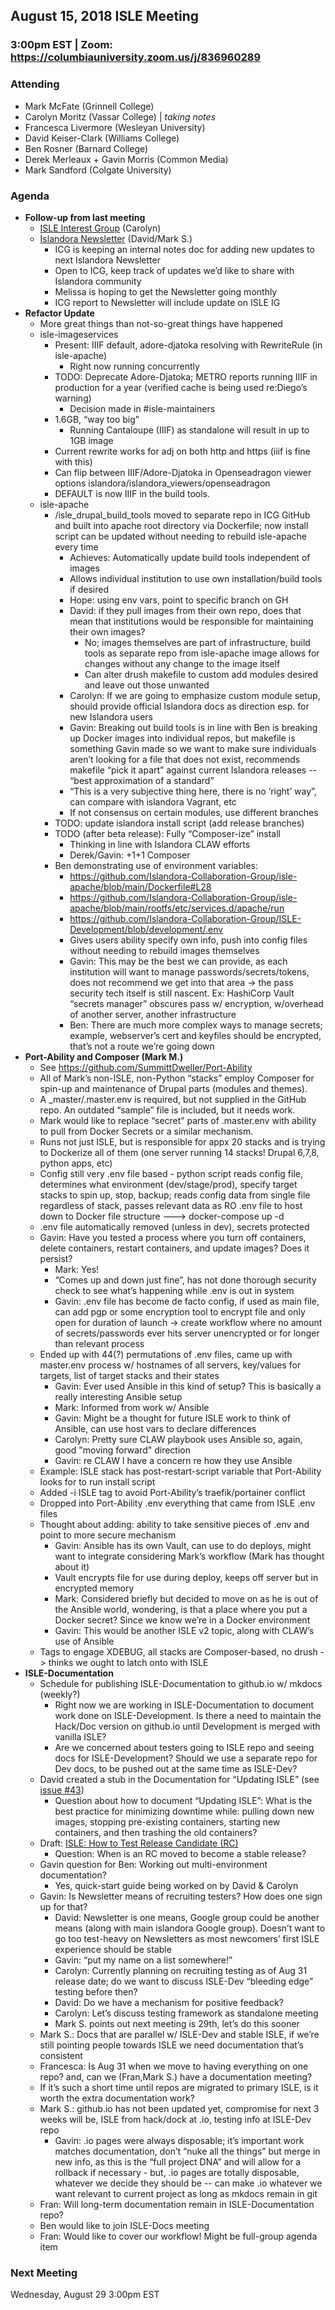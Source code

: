 ## August 15, 2018 ISLE Meeting

### 3:00pm EST | Zoom: https://columbiauniversity.zoom.us/j/836960289

### Attending
* Mark McFate (Grinnell College) 
* Carolyn Moritz (Vassar College) | _taking notes_
* Francesca Livermore (Wesleyan University)
* David Keiser-Clark (Williams College) 
* Ben Rosner (Barnard College)
* Derek Merleaux + Gavin Morris (Common Media)
* Mark Sandford (Colgate University) 

### Agenda

* **Follow-up from last meeting**
    * [ISLE Interest Group](https://github.com/islandora-interest-groups/Islandora-ISLE-Interest-Group) (Carolyn)
    * [Islandora Newsletter](https://mailchi.mp/eaf9b3ec3c51/islandora-newsletter-august-1794877?e=35c962d554) (David/Mark S.)
        * ICG is keeping an internal notes doc for adding new updates to next Islandora Newsletter
        * Open to ICG, keep track of updates we’d like to share with Islandora community
        * Melissa is hoping to get the Newsletter going monthly
        * ICG report to Newsletter will include update on ISLE IG
* **Refactor Update**
    * More great things than not-so-great things have happened
    * isle-imageservices
        * Present: IIIF default, adore-djatoka resolving with RewriteRule (in isle-apache)
            * Right now running concurrently
        * TODO:  Deprecate Adore-Djatoka; METRO reports running IIIF in production for a year (verified cache is being used re:Diego’s warning)
            * Decision made in #isle-maintainers
        * 1.6GB, “way too big”
            * Running Cantaloupe (IIIF) as standalone will result in up to 1GB image
        * Current rewrite works for adj on both http and https (iiif is fine with this)
        * Can flip between IIIF/Adore-Djatoka in Openseadragon viewer options islandora/islandora_viewers/openseadragon
        * DEFAULT is now IIIF in the build tools.
    * isle-apache
        * /isle_drupal_build_tools moved to separate repo in ICG GitHub and built into apache root directory via Dockerfile; now install script can be updated without needing to rebuild isle-apache every time
            * Achieves: Automatically update build tools independent of images
            * Allows individual institution to use own installation/build tools if desired
            * Hope: using env vars, point to specific branch on GH
            * David: if they pull images from their own repo, does that mean that institutions would be responsible for maintaining their own images?
                * No; images themselves are part of infrastructure, build tools as separate repo from isle-apache image allows for changes without any change to the image itself
                * Can alter drush makefile to custom add modules desired and leave out those unwanted 
            * Carolyn: If we are going to emphasize custom module setup, should provide official Islandora docs as direction esp. for new Islandora users
            * Gavin: Breaking out build tools is in line with Ben is breaking up Docker images into individual repos, but makefile is something Gavin made so we want to make sure individuals aren’t looking for a file that does not exist, recommends makefile “pick it apart” against current Islandora releases -- “best approximation of a standard”
            * “This is a very subjective thing here, there is no ‘right’ way”, can compare with islandora Vagrant, etc
            * If not consensus on certain modules, use different branches
        * TODO: update islandora install script (add release branches)
        * TODO (after beta release): Fully “Composer-ize” install
            * Thinking in line with Islandora CLAW efforts
            * Derek/Gavin: +1+1 Composer
        * Ben demonstrating use of environment variables:
            * https://github.com/Islandora-Collaboration-Group/isle-apache/blob/main/Dockerfile#L28
            * https://github.com/Islandora-Collaboration-Group/isle-apache/blob/main/rootfs/etc/services.d/apache/run 
            * https://github.com/Islandora-Collaboration-Group/ISLE-Development/blob/development/.env
            * Gives users ability specify own info, push into config files without needing to rebuild images themselves
            * Gavin: This may be the best we can provide, as each institution will want to manage passwords/secrets/tokens, does not recommend we get into that area -> the pass security tech itself is still nascent. Ex: HashiCorp Vault “secrets manager” obscures pass w/ encryption, w/overhead of another server, another infrastructure
            * Ben: There are much more complex ways to manage secrets; example, webserver’s cert and keyfiles should be encrypted, that’s not a route we’re going down
* **Port-Ability and Composer (Mark M.)**
    * See https://github.com/SummittDweller/Port-Ability
    * All of Mark’s non-ISLE, non-Python “stacks” employ Composer for spin-up and maintenance of Drupal parts (modules and themes).
    * A _master/.master.env is required, but not supplied in the GitHub repo.  An outdated “sample” file is included, but it needs work.
    * Mark would like to replace “secret” parts of .master.env with ability to pull from Docker Secrets or a similar mechanism.
    * Runs not just ISLE, but is responsible for appx 20 stacks and is trying to Dockerize all of them (one server running 14 stacks! Drupal 6,7,8, python apps, etc)
    * Config still very .env file based - python script reads config file, determines what environment (dev/stage/prod), specify target stacks to spin up, stop, backup; reads config data from single file regardless of stack, passes relevant data as RO .env file to host down to Docker file structure ---> docker-compose up -d
    * .env file automatically removed (unless in dev), secrets protected
    * Gavin: Have you tested a process where you turn off containers, delete containers, restart containers, and update images? Does it persist?
       * Mark: Yes!
       * “Comes up and down just fine”, has not done thorough security check to see what’s happening while .env is out in system
       * Gavin: .env file has become de facto config, if used as main file, can add pgp or some encryption tool to encrypt file and only open for duration of launch -> create workflow where no amount of secrets/passwords ever hits server unencrypted or for longer than relevant process
    * Ended up with 44(?) permutations of .env files, came up with master.env process w/ hostnames of all servers, key/values for targets, list of target stacks and their states
       * Gavin: Ever used Ansible in this kind of setup? This is basically a really interesting Ansible setup
       * Mark: Informed from work w/ Ansible
       * Gavin: Might be a thought for future ISLE work to think of Ansible, can use host vars to declare differences
       * Carolyn: Pretty sure CLAW playbook uses Ansible so, again, good "moving forward" direction
       * Gavin: re CLAW I have a concern re how they use Ansible
    * Example: ISLE stack has post-restart-script variable that Port-Ability looks for to run install script
    * Added -i ISLE tag to avoid Port-Ability’s traefik/portainer conflict
    * Dropped into Port-Ability .env everything that came from ISLE .env files
    * Thought about adding: ability to take sensitive pieces of .env and point to more secure mechanism
       * Gavin: Ansible has its own Vault, can use to do deploys, might want to integrate considering Mark’s workflow (Mark has thought about it)
       * Vault encrypts file for use during deploy, keeps off server but in encrypted memory
       * Mark: Considered briefly but decided to move on as he is out of the Ansible world, wondering, is that a place where you put a Docker secret? Since we know we’re in a Docker environment
       * Gavin: This would be another ISLE v2 topic, along with CLAW’s use of Ansible
    * Tags to engage XDEBUG, all stacks are Composer-based, no drush -> thinks we ought to latch onto with ISLE
* **ISLE-Documentation**
    * Schedule for publishing ISLE-Documentation to github.io w/ mkdocs (weekly?)
       * Right now we are working in ISLE-Documentation to document work done on ISLE-Development.  Is there a need to maintain the Hack/Doc version on github.io until Development is merged with vanilla ISLE?
       * Are we concerned about testers going to ISLE repo and seeing docs for ISLE-Development?  Should we use a separate repo for Dev docs, to be pushed out at the same time as ISLE-Dev?
    * David created a stub in the Documentation for “Updating ISLE” (see [issue #43](https://github.com/Islandora-Collaboration-Group/ISLE-Documentation/issues/43))
       * Question about how to document “Updating ISLE”: What is the best practice for minimizing downtime while: pulling down new images, stopping pre-existing containers, starting new containers, and then trashing the old containers?
    * Draft: [ISLE: How to Test Release Candidate (RC)](https://docs.google.com/document/d/1VUiI_bXo6SLqqUjmInVjBg3-cs40Vj7I_92txjFUoQg/edit#heading=h.tj2ze62gfdtj)
       * Question: When is an RC moved to become a stable release?
    * Gavin question for Ben: Working out multi-environment documentation?
       * Yes, quick-start guide being worked on by David & Carolyn
    * Gavin: Is Newsletter means of recruiting testers? How does one sign up for that?
       * David: Newsletter is one means, Google group could be another means (along with main islandora Google group). Doesn’t want to go too test-heavy on Newsletters as most newcomers’ first ISLE experience should be stable
       * Gavin: “put my name on a list somewhere!”
       * Carolyn: Currently planning on recruiting testing as of Aug 31 release date; do we want to discuss ISLE-Dev “bleeding edge” testing before then?
       * David: Do we have a mechanism for positive feedback?
       * Carolyn: Let’s discuss testing framework as standalone meeting
       * Mark S. points out next meeting is 29th, let’s do this sooner
    * Mark S.: Docs that are parallel w/ ISLE-Dev and stable ISLE, if we’re still pointing people towards ISLE we need documentation that’s consistent
    * Francesca: Is Aug 31 when we move to having everything on one repo? and, can we (Fran,Mark S.) have a documentation meeting?
    * If it’s such a short time until repos are migrated to primary ISLE, is it worth the extra documentation work?
    * Mark S.: github.io has not been updated yet, compromise for next 3 weeks will be, ISLE from hack/dock at .io, testing info at ISLE-Dev repo
       * Gavin: .io pages were always disposable; it’s important work matches documentation, don’t “nuke all the things” but merge in new info, as this is the “full project DNA” and will allow for a rollback if necessary - but, .io pages are totally disposable, whatever we decide they should be -- can make .io whatever we want relevant to current project as long as mkdocs remain in git
    * Fran: Will long-term documentation remain in ISLE-Documentation repo?
    * Ben would like to join ISLE-Docs meeting
    * Fran: Would like to cover our workflow! Might be full-group agenda item  

### Next Meeting
Wednesday, August 29 3:00pm EST
